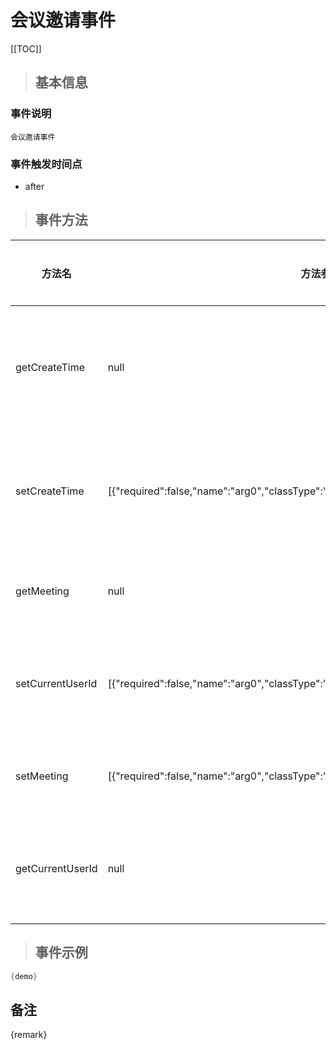 # 会议邀请事件

[[TOC]]

>## 基本信息

### 事件说明
```text
会议邀请事件
```

### 事件触发时间点
- after

>## 事件方法

方法名 | 方法参数 | 方法返回值 | 版本 | 参数描述
 --- | --- | --- | --- | --- 
getCreateTime|null|java.util.Date|获取会议更新时间
setCreateTime|[{"required":false,"name":"arg0","classType":"java.util.Date"}]|void|设置会议更新时间
getMeeting|null|com.seeyon.apps.meeting.bo.MeetingBO|获取会议BO
setCurrentUserId|[{"required":false,"name":"arg0","classType":"java.lang.Long"}]|void|设置会议更新人
setMeeting|[{"required":false,"name":"arg0","classType":"com.seeyon.apps.meeting.bo.MeetingBO"}]|void|设置会议BO
getCurrentUserId|null|java.lang.Long|获取会议更新人


> ## 事件示例

```java
{demo}
```

## 备注
{remark}